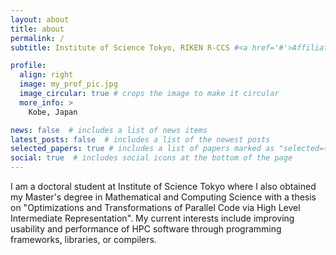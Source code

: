 ```yaml
---
layout: about
title: about
permalink: /
subtitle: Institute of Science Tokyo, RIKEN R-CCS #<a href='#'>Affiliations</a>. Address. Contacts. Moto. Etc.

profile:
  align: right
  image: my_prof_pic.jpg
  image_circular: true # crops the image to make it circular
  more_info: >
    Kobe, Japan

news: false  # includes a list of news items
latest_posts: false  # includes a list of the newest posts
selected_papers: true # includes a list of papers marked as "selected={true}"
social: true  # includes social icons at the bottom of the page
---
```


I am a doctoral student at Institute of Science Tokyo where I also obtained my Master's degree in Mathematical and Computing Science with a thesis on "Optimizations and Transformations of Parallel Code via High Level Intermediate Representation". My current interests include improving usability and performance of HPC software through programming frameworks, libraries, or compilers.


<!---
Ivan R. Ivanov is a PhD student at Tokyo Institute of Technology where he also obtained his Master's degree in Mathematical and Computing Science with a thesis on "Optimizations and Transformations of Parallel Code via High Level Intermediate Representation". His current interests include improving usability and performance of HPC software through programming frameworks, libraries, or compilers.
-->
